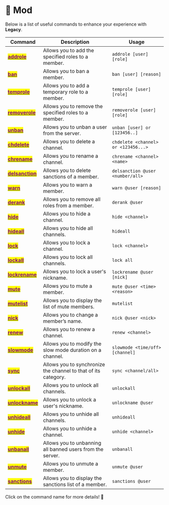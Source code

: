 # 🔨 Mod

Below is a list of useful commands to enhance your experience with **Legacy**.

| Command                                                              | Description                                                    | Usage                               |
| -------------------------------------------------------------------- | -------------------------------------------------------------- | ----------------------------------- |
| [<mark style="color:purple;">**addrole**</mark>](add-role.md)        | Allows you to add the specified roles to a member.             | `addrole [user] [role]`             |
| [<mark style="color:purple;">**ban**</mark>](ban.md)                 | Allows you to ban a member.                                    | `ban [user] [reason]`               |
| [<mark style="color:purple;">**temprole**</mark>](temp-role.md)      | Allows you to add a temporary role to a member.                | `temprole [user] [role]`            |
| [<mark style="color:purple;">**removerole**</mark>](remove-role.md)  | Allows you to remove the specified roles to a member.          | `removerole [user] [role]`          |
| [<mark style="color:purple;">**unban**</mark>](unban.md)             | Allows you to unban a user from the server.                    | `unban [user] or [123456..]`        |
| [<mark style="color:purple;">**chdelete**</mark>](chdelete.md)       | Allows you to delete a channel.                                | `chdelete <channel> or <123456...>` |
| [<mark style="color:purple;">**chrename**</mark>](chrename.md)       | Allows you to rename a channel.                                | `chrename <channel> <name>`         |
| [<mark style="color:purple;">**delsanction**</mark>](delsanction.md) | Allows you to delete sanctions of a member.                    | `delsanction @user <number/all>`    |
| [<mark style="color:purple;">**warn**</mark>](warn.md)               | Allows you to warn a member.                                   | `warn @user [reason]`               |
| [<mark style="color:purple;">**derank**</mark>](derank.md)           | Allows you to remove all roles from a member.                  | `derank @user`                      |
| [<mark style="color:purple;">**hide**</mark>](hide.md)               | Allows you to hide a channel.                                  | `hide <channel>`                    |
| [<mark style="color:purple;">**hideall**</mark>](hideall.md)         | Allows you to hide all channels.                               | `hideall`                           |
| [<mark style="color:purple;">**lock**</mark>](lock.md)               | Allows you to lock a channel.                                  | `lock <channel>`                    |
| [<mark style="color:purple;">**lockall**</mark>](lockall.md)         | Allows you to lock all channels.                               | `lock all`                          |
| [<mark style="color:purple;">**lockrename**</mark>](lockname.md)     | Allows you to lock a user's nickname.                          | `lockrename @user [nick]`           |
| [<mark style="color:purple;">**mute**</mark>](mute.md)               | Allows you to mute a member.                                   | `mute @user <time> <reason>`        |
| [<mark style="color:purple;">**mutelist**</mark>](mutelist.md)       | Allows you to display the list of mute members.                | `mutelist`                          |
| [<mark style="color:purple;">**nick**</mark>](nick.md)               | Allows you to change a member’s name.                          | `nick @user <nick>`                 |
| [<mark style="color:purple;">**renew**</mark>](renew.md)             | Allows you to renew a channel.                                 | `renew <channel>`                   |
| [<mark style="color:purple;">**slowmode**</mark>](slowmode.md)       | Allows you to modify the slow mode duration on a channel.      | `slowmode <time/off> [channel]`     |
| [<mark style="color:purple;">**sync**</mark>](sync.md)               | Allows you to synchronize the channel to that of its category. | `sync <channel/all>`                |
| [<mark style="color:purple;">**unlockall**</mark>](unlock-all.md)    | Allows you to unlock all channels.                             | `unlockall`                         |
| [<mark style="color:purple;">**unlockname**</mark>](unlock-name.md)  | Allows you to unlock a user's nickname.                        | `unlockname @user`                  |
| [<mark style="color:purple;">**unhideall**</mark>](unhideall.md)     | Allows you to unhide all channels.                             | `unhideall`                         |
| [<mark style="color:purple;">**unhide**</mark>](unhide.md)           | Allows you to unhide a channel.                                | `unhide <channel>`                  |
| [<mark style="color:purple;">**unbanall**</mark>](unban-all.md)      | Allows you to unbanning all banned users from the server.      | `unbanall`                          |
| [<mark style="color:purple;">**unmute**</mark>](unmute.md)           | Allows you to unmute a member.                                 | `unmute @user`                      |
| [<mark style="color:purple;">**sanctions**</mark>](sanctions.md)     | Allows you to display the sanctions list of a member.          | `sanctions @user`                   |

Click on the command name for more details! 🚀
